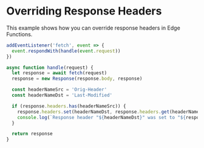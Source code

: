 # Overriding Response Headers
This example shows how you can override response headers in Edge Functions.

```javascript
addEventListener('fetch', event => {
  event.respondWith(handle(event.request))
})

async function handle(request) {
  let response = await fetch(request)
  response = new Response(response.body, response)

  const headerNameSrc = 'Orig-Header'
  const headerNameDst = 'Last-Modified'

  if (response.headers.has(headerNameSrc)) {
    response.headers.set(headerNameDst, response.headers.get(headerNameSrc))
    console.log(`Response header "${headerNameDst}" was set to "${response.headers.get(headerNameDst)}"`)
  }

  return response
}
```
